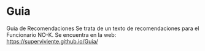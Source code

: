 # Guia
Guia de Recomendaciones
Se trata de un texto de recomendaciones para el Funcionario NO-K.
Se encuentra en la web: https://superviviente.github.io/Guia/ 
